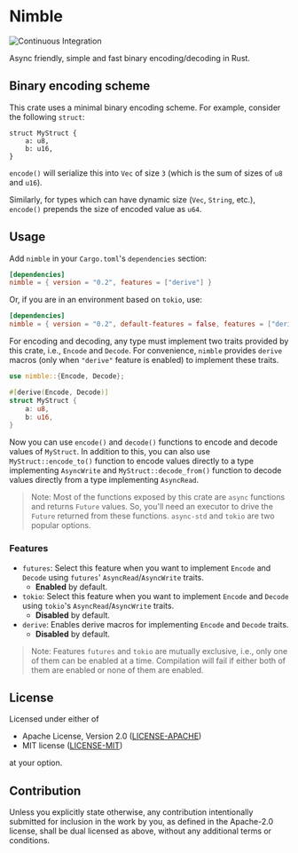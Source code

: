 # Nimble 

![Continuous Integration](https://github.com/devashishdxt/nimble/workflows/Continuous%20Integration/badge.svg)

Async friendly, simple and fast binary encoding/decoding in Rust.

## Binary encoding scheme

This crate uses a minimal binary encoding scheme. For example, consider the following `struct`:

```
struct MyStruct {
    a: u8,
    b: u16,
}
```

`encode()` will serialize this into `Vec` of size `3` (which is the sum of sizes of `u8` and `u16`).

Similarly, for types which can have dynamic size (`Vec`, `String`, etc.), `encode()` prepends the size of encoded value
as `u64`.

## Usage

Add `nimble` in your `Cargo.toml`'s `dependencies` section:

```toml
[dependencies]
nimble = { version = "0.2", features = ["derive"] }
```

Or, if you are in an environment based on `tokio`, use:

```toml
[dependencies]
nimble = { version = "0.2", default-features = false, features = ["derive", "tokio"] }
```

For encoding and decoding, any type must implement two traits provided by this crate, i.e., `Encode` and `Decode`. For
convenience, `nimble` provides `derive` macros (only when `"derive"` feature is enabled) to implement these traits.

```rust
use nimble::{Encode, Decode};

#[derive(Encode, Decode)]
struct MyStruct {
    a: u8,
    b: u16,
}
```

Now you can use `encode()` and `decode()` functions to encode and decode values of `MyStruct`. In addition to this, you
can also use `MyStruct::encode_to()` function to encode values directly to a type implementing `AsyncWrite` and
`MyStruct::decode_from()` function to decode values directly from a type implementing `AsyncRead`.

> Note: Most of the functions exposed by this crate are `async` functions and returns `Future` values. So, you'll need
an executor to drive the `Future` returned from these functions. `async-std` and `tokio` are two popular options.

### Features

- `futures`: Select this feature when you want to implement `Encode` and `Decode` using `futures`'
  `AsyncRead`/`AsyncWrite` traits.
  - **Enabled** by default.
- `tokio`: Select this feature when you want to implement `Encode` and `Decode` using `tokio`'s `AsyncRead`/`AsyncWrite`
  traits.
  - **Disabled** by default.
- `derive`: Enables derive macros for implementing `Encode` and `Decode` traits.
  - **Disabled** by default.

> Note: Features `futures` and `tokio` are mutually exclusive, i.e., only one of them can be enabled at a time.
> Compilation will fail if either both of them are enabled or none of them are enabled.

## License

Licensed under either of

- Apache License, Version 2.0 ([LICENSE-APACHE](LICENSE-APACHE))
- MIT license ([LICENSE-MIT](LICENSE-MIT))

at your option.

## Contribution

Unless you explicitly state otherwise, any contribution intentionally submitted for inclusion in the work by you, as 
defined in the Apache-2.0 license, shall be dual licensed as above, without any additional terms or conditions.
